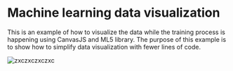 # Machine learning data visualization
 This is an example of how to visualize the data while the training process is happening using CanvasJS and ML5 library.
 The purpose of this example is to show how to simplify data visualization with fewer lines of code. 
 
 
![zxczxczxczxc](https://www.sciencemag.org/news/2019/11/here-s-better-way-convert-dog-years-human-years-scientists-say)
